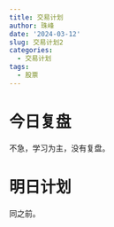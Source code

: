 ```yaml
---
title: 交易计划
author: 珠峰
date: '2024-03-12'
slug: 交易计划2
categories:
  - 交易计划
tags:
  - 股票
---
```


# 今日复盘

不急，学习为主，没有复盘。

# 明日计划

同之前。
